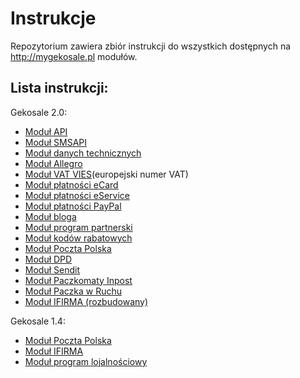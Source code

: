 Instrukcje
===

Repozytorium zawiera zbiór instrukcji do wszystkich dostępnych na http://mygekosale.pl modułów.

## Lista instrukcji:
Gekosale 2.0:
* [Moduł API](manuals/apig2.md)
* [Moduł SMSAPI](manuals/smsapig2.md)
* [Moduł danych technicznych](manuals/techg2.md)
* [Moduł Allegro](manuals/allegrog2.md)
* [Moduł VAT VIES](manuals/vatviesg2.md)(europejski numer VAT)
* [Moduł płatności eCard](manuals/ecardg2.md)
* [Moduł płatności eService](manuals/eserviceg2.md)
* [Moduł płatności PayPal](manuals/paypalg2.md)
* [Moduł bloga](manuals/blogg2.md)
* [Moduł program partnerski](manuals/pointsg2.md)
* [Moduł kodów rabatowych](manuals/couponsg2.md)
* [Moduł Poczta Polska](manuals/pocztag2.md)
* [Moduł DPD](manuals/dpdg2.md)
* [Moduł Sendit](manuals/senditg2.md)
* [Moduł Paczkomaty Inpost](manuals/inpostg2.md)
* [Moduł Paczka w Ruchu](manuals/paczkawruchug2.md)
* [Moduł IFIRMA (rozbudowany)](manuals/ifirmag2.md)

Gekosale 1.4:
* [Moduł Poczta Polska](manuals/pocztag1.md)
* [Moduł IFIRMA](manuals/ifirmag1.md)
* [Moduł program lojalnościowy](manuals/pointsg1.md)

